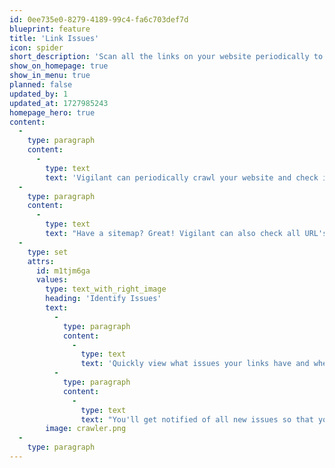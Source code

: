 ```yaml
---
id: 0ee735e0-8279-4189-99c4-fa6c703def7d
blueprint: feature
title: 'Link Issues'
icon: spider
short_description: 'Scan all the links on your website periodically to quickly find broken links'
show_on_homepage: true
show_in_menu: true
planned: false
updated_by: 1
updated_at: 1727985243
homepage_hero: true
content:
  -
    type: paragraph
    content:
      -
        type: text
        text: 'Vigilant can periodically crawl your website and check if all links on your website are working. It will go from page to page to discover all links to check them all.'
  -
    type: paragraph
    content:
      -
        type: text
        text: "Have a sitemap? Great! Vigilant can also check all URL's in your sitemap."
  -
    type: set
    attrs:
      id: m1tjm6ga
      values:
        type: text_with_right_image
        heading: 'Identify Issues'
        text:
          -
            type: paragraph
            content:
              -
                type: text
                text: 'Quickly view what issues your links have and where they were discovered.'
          -
            type: paragraph
            content:
              -
                type: text
                text: "You'll get notified of all new issues so that you will never miss a broken link!"
        image: crawler.png
  -
    type: paragraph
---
```

